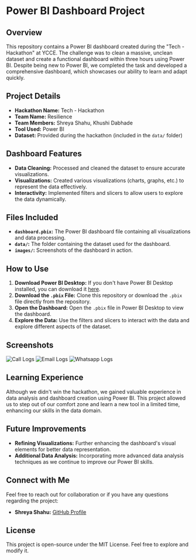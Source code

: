 # Power BI Dashboard Project

## Overview
This repository contains a Power BI dashboard created during the "Tech - Hackathon" at YCCE. The challenge was to clean a massive, unclean dataset and create a functional dashboard within three hours using Power BI. Despite being new to Power BI, we completed the task and developed a comprehensive dashboard, which showcases our ability to learn and adapt quickly.

## Project Details
- **Hackathon Name:** Tech - Hackathon
- **Team Name:** Resilience
- **Team Members:** Shreya Shahu, Khushi Dabhade
- **Tool Used:** Power BI
- **Dataset:** Provided during the hackathon (included in the `data/` folder)

## Dashboard Features
- **Data Cleaning:** Processed and cleaned the dataset to ensure accurate visualizations.
- **Visualizations:** Created various visualizations (charts, graphs, etc.) to represent the data effectively.
- **Interactivity:** Implemented filters and slicers to allow users to explore the data dynamically.

## Files Included
- **`dashboard.pbix`:** The Power BI dashboard file containing all visualizations and data processing.
- **`data/`:** The folder containing the dataset used for the dashboard.
- **`images/`:** Screenshots of the dashboard in action.

## How to Use
1. **Download Power BI Desktop:** If you don't have Power BI Desktop installed, you can download it [here](https://powerbi.microsoft.com/desktop/).
2. **Download the `.pbix` File:** Clone this repository or download the `.pbix` file directly from the repository.
3. **Open the Dashboard:** Open the `.pbix` file in Power BI Desktop to view the dashboard.
4. **Explore the Data:** Use the filters and slicers to interact with the data and explore different aspects of the dataset.

## Screenshots
![Call Logs](https://github.com/user-attachments/assets/30e23415-3d24-4059-a1e0-211db15c16ac)
![Email Logs](https://github.com/user-attachments/assets/d338a7dc-98b9-4f81-bd71-a14db947c13a)
![Whatsapp Logs](https://github.com/user-attachments/assets/c7e6d836-2bf8-477c-8106-1e0324477a10)

## Learning Experience
Although we didn't win the hackathon, we gained valuable experience in data analysis and dashboard creation using Power BI. This project allowed us to step out of our comfort zone and learn a new tool in a limited time, enhancing our skills in the data domain.

## Future Improvements
- **Refining Visualizations:** Further enhancing the dashboard's visual elements for better data representation.
- **Additional Data Analysis:** Incorporating more advanced data analysis techniques as we continue to improve our Power BI skills.

## Connect with Me
Feel free to reach out for collaboration or if you have any questions regarding the project:
- **Shreya Shahu:** [GitHub Profile](https://github.com/ShreyaShahu)

## License
This project is open-source under the MIT License. Feel free to explore and modify it.
